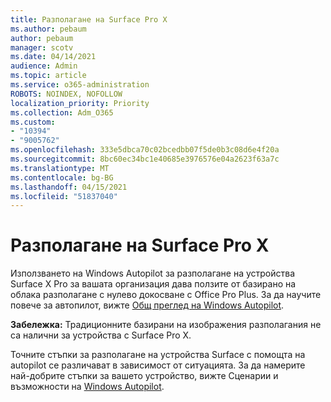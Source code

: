 ```yaml
---
title: Разполагане на Surface Pro X
ms.author: pebaum
author: pebaum
manager: scotv
ms.date: 04/14/2021
audience: Admin
ms.topic: article
ms.service: o365-administration
ROBOTS: NOINDEX, NOFOLLOW
localization_priority: Priority
ms.collection: Adm_O365
ms.custom:
- "10394"
- "9005762"
ms.openlocfilehash: 333e5dbca70c02bcedbb07f5de0b3c08d6e4f20a
ms.sourcegitcommit: 8bc60ec34bc1e40685e3976576e04a2623f63a7c
ms.translationtype: MT
ms.contentlocale: bg-BG
ms.lasthandoff: 04/15/2021
ms.locfileid: "51837040"
---
```

# <a name="deploy-surface-pro-x"></a>Разполагане на Surface Pro X

Използването на Windows Autopilot за разполагане на устройства Surface X Pro за вашата организация дава ползите от базирано на облака разполагане с нулево докосване с Office Pro Plus. За да научите повече за автопилот, вижте [Общ преглед на Windows Autopilot](https://docs.microsoft.com/mem/autopilot/windows-autopilot).

**Забележка:** Традиционните базирани на изображения разполагания не са налични за устройства с Surface Pro X.

Точните стъпки за разполагане на устройства Surface с помощта на autopilot се различават в зависимост от ситуацията. За да намерите най-добрите стъпки за вашето устройство, вижте Сценарии и възможности на [Windows Autopilot](https://docs.microsoft.com/mem/autopilot/windows-autopilot-scenarios).

